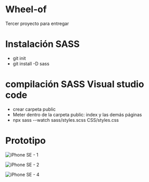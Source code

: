 # Wheel-of
Tercer proyecto para entregar

# Instalación SASS
<ul><li>git init</li><li>git install -D sass</ul>

# compilación SASS Visual studio code
<ul><li>crear carpeta public</li><li>Meter dentro de la carpeta public: index y las demás páginas</li><li>npx sass --watch sass/styles.scss CSS/styles.css</li></ul>

# Prototipo

![iPhone SE - 1](https://github.com/PabloEsteban87/Wheel-of/assets/133370570/1b90fa3e-2ac1-43da-97ce-57b794f1f2fc)

![iPhone SE - 2](https://github.com/PabloEsteban87/Wheel-of/assets/133370570/d2bbea89-eaae-48d6-9da2-e34c76a8cd8d)

![iPhone SE - 4](https://github.com/PabloEsteban87/Wheel-of/assets/133370570/62105156-82b8-4b43-b6be-3d17d2cb69e0)
